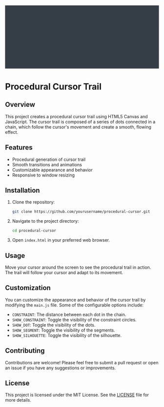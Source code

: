 ![Alt Text](/banner.gif)

# Procedural Cursor Trail

## Overview

This project creates a procedural cursor trail using HTML5 Canvas and JavaScript. The cursor trail is composed of a series of dots connected in a chain, which follow the cursor's movement and create a smooth, flowing effect.

## Features

- Procedural generation of cursor trail
- Smooth transitions and animations
- Customizable appearance and behavior
- Responsive to window resizing

## Installation

1. Clone the repository:
    ```bash
    git clone https://github.com/yourusername/procedural-cursor.git
    ```
2. Navigate to the project directory:
    ```bash
    cd procedural-cursor
    ```
3. Open `index.html` in your preferred web browser.

## Usage

Move your cursor around the screen to see the procedural trail in action. The trail will follow your cursor and adapt to its movement.

## Customization

You can customize the appearance and behavior of the cursor trail by modifying the `main.js` file. Some of the configurable options include:

- `CONSTRAINT`: The distance between each dot in the chain.
- `SHOW_CONSTRAINT`: Toggle the visibility of the constraint circles.
- `SHOW_DOT`: Toggle the visibility of the dots.
- `SHOW_SEGMENT`: Toggle the visibility of the segments.
- `SHOW_SILHOUETTE`: Toggle the visibility of the silhouette.

## Contributing

Contributions are welcome! Please feel free to submit a pull request or open an issue if you have any suggestions or improvements.

## License

This project is licensed under the MIT License. See the [LICENSE](LICENSE) file for more details.